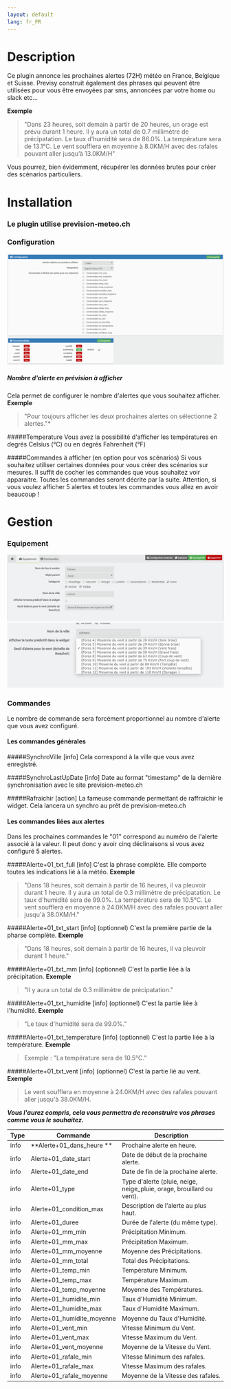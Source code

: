 ```yaml
---
layout: default
lang: fr_FR
---
```


Description
===

Ce plugin annonce les prochaines alertes (72H) météo en France, Belgique et Suisse. Previsy construit également des phrases qui peuvent être utilisées pour vous être envoyées par sms, annoncées par votre home ou slack etc...

**Exemple**
> "Dans 23 heures, soit demain à partir de 20 heures, un orage est prévu durant 1 heure. Il y aura un total de 0.7 millimètre de précipatation. Le taux d’humidité sera de 86.0%. La température sera de 13.1°C. Le vent soufflera en moyenne à 8.0KM/H avec des rafales pouvant aller jusqu’à 13.0KM/H"

Vous pourrez, bien évidemment, récupérer les données brutes pour créer des scénarios particuliers.

Installation
===

### Le plugin utilise prevision-meteo.ch


### Configuration

![previsy1](../images/config-1.png)

##### Nombre d'alerte en prévision à afficher

Cela permet de configurer le nombre d'alertes que vous souhaitez afficher. 
**Exemple**
> "Pour toujours afficher les deux prochaines alertes on sélectionne 2 alertes."*

#####Temperature
Vous avez la possibilité d'afficher les températures en degrés Celsius (°C) ou en degrés Fahrenheit (°F)

#####Commandes à afficher (en option pour vos scénarios)
Si vous souhaitez utiliser certaines données pour vous créer des scénarios sur mesures. Il suffit de cocher les commandes que vous souhaitez voir apparaitre.
Toutes les commandes seront décrite par la suite. 
Attention, si vous voulez afficher 5 alertes et toutes les commandes vous allez en avoir beaucoup ! 

Gestion
===

### Equipement

![previsy2](../images/parametre-1.png)
![previsy3](../images/parametre-vent.png)

### Commandes

Le nombre de commande sera forcément proportionnel au nombre d'alerte que vous avez configuré.

#### Les commandes générales

#####SynchroVille [info]
Cela correspond à la ville que vous avez enregistré.

#####SynchroLastUpDate [info]
Date au format "timestamp" de la dernière synchronisation avec le site prevision-meteo.ch

#####Rafraichir [action]
La fameuse commande permettant de raffraichir le widget. Cela lancera un synchro au prêt de prevision-meteo.ch

#### Les commandes liées aux alertes

Dans les prochaines commandes le "01" correspond au numéro de l'alerte associé à la valeur. Il peut donc y avoir cinq déclinaisons si vous avez configuré 5 alertes.

#####Alerte+01_txt_full [info]
C'est la phrase complète. Elle comporte toutes les indications lié à la météo. 
**Exemple**
> "Dans 18 heures, soit demain à partir de 16 heures, il va pleuvoir durant 1 heure. Il y aura un total de 0.3 millimètre de précipatation. Le taux d'humidité sera de 99.0%. La température sera de 10.5°C. Le vent soufflera en moyenne à 24.0KM/H avec des rafales pouvant aller jusqu'à 38.0KM/H."

#####Alerte+01_txt_start [info] (optionnel)
C'est la première partie de la pharse complète. 
**Exemple**
> "Dans 18 heures, soit demain à partir de 16 heures, il va pleuvoir durant 1 heure."

#####Alerte+01_txt_mm [info] (optionnel)
C'est la partie liée à la précipitation. 
**Exemple**
> "Il y aura un total de 0.3 millimètre de précipatation."

#####Alerte+01_txt_humidite [info] (optionnel)
C'est la partie liée à l'humidité. 
**Exemple**
> "Le taux d'humidité sera de 99.0%."

#####Alerte+01_txt_temperature [info] (optionnel)
C'est la partie liée à la température.
**Exemple**
> Exemple : "La température sera de 10.5°C."

#####Alerte+01_txt_vent [info] (optionnel)
C'est la partie lié au vent. 
**Exemple**
> Le vent soufflera en moyenne à 24.0KM/H avec des rafales pouvant aller jusqu'à 38.0KM/H.

***Vous l'aurez compris, cela vous permettra de reconstruire vos phrases comme vous le souhaitez.***

| Type | Commande | Description |
| ------------ | ------------ | ------------ | 
| info | **Alerte+01_dans_heure **  | Prochaine alerte en heure. |
| info | Alerte+01_date_start | Date de début de la prochaine alerte. | 
| info | Alerte+01_date_end | Date de fin de la prochaine alerte. | 
| info | Alerte+01_type | Type d'alerte (pluie, neige, neige_pluie, orage, brouillard ou vent). | 
| info | Alerte+01_condition_max | Description de l'alerte au plus haut. | 
| info | Alerte+01_duree | Durée de l'alerte (du même type). | 
| info | Alerte+01_mm_min | Précipitation Minimum. |
| info | Alerte+01_mm_max | Précipitation Maximum. | 
| info | Alerte+01_mm_moyenne | Moyenne des Précipitations. | 
| info | Alerte+01_mm_total | Total des Précipitations. | 
| info | Alerte+01_temp_min | Température Minimum. | 
| info | Alerte+01_temp_max | Température Maximum. | 
| info | Alerte+01_temp_moyenne | Moyenne des Températures. | 
| info | Alerte+01_humidite_min | Taux d'Humidité Minimum. | 
| info | Alerte+01_humidite_max | Taux d'Humidité Maximum. | 
| info | Alerte+01_humidite_moyenne | Moyenne du Taux d'Humidité. | 
| info | Alerte+01_vent_min | Vitesse Minimum du Vent. | 
| info | Alerte+01_vent_max | Vitesse Maximum du Vent. | 
| info | Alerte+01_vent_moyenne | Moyenne de la Vitesse du Vent. | 
| info | Alerte+01_rafale_min | Vitesse Minimum des rafales. | 
| info | Alerte+01_rafale_max | Vitesse Maximum des rafales. | 
| info | Alerte+01_rafale_moyenne | Moyenne de la Vitesse des rafales. | 

